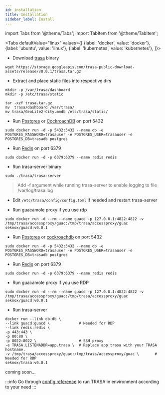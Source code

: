 ```yaml
---
id: installation
title: Installation
sidebar_label: Install
---
```


import Tabs from '@theme/Tabs';
import TabItem from '@theme/TabItem';

<Tabs
  defaultValue="linux"
  values={[
    {label: 'docker', value: 'docker'},
    {label: 'ubuntu', value: 'linux'},
    {label: 'kubernetes', value: 'kubernetes'},
  ]}>
  
<TabItem value="linux">


* Download [trasa](https://storage.googleapis.com/trasa-public-download-assets/release/v0.0.1/trasa.tar.gz) binary
```shell script
wget https://storage.googleapis.com/trasa-public-download-assets/release/v0.0.1/trasa.tar.gz
```


* Extract and place static files into respective dirs
```shell script
mkdir -p /var/trasa/dashboard
mkdir -p /etc/trasa/static

tar -xzf trasa.tar.gz
mv  trasa/dashboard /var/trasa/
mv trasa/GeoLite2-City.mmdb /etc/trasa/static/
```



* Run [Postgres](https://www.postgresql.org/) or [CockroachDB](https://cockroachlabs.com) on port 5432
```shell script
sudo docker run -d -p 5432:5432 --name db -e POSTGRES_PASSWORD=trasauser -e POSTGRES_USER=trasauser -e POSTGRES_DB=trasadb postgres
```
* Run [Redis](https://redis.io/download) on port 6379 
```shell script
sudo docker run -d -p 6379:6379 --name redis redis
```

* Run trasa-server binary
```shell script
sudo ./trasa/trasa-server
```
>Add -f argument while running trasa-server to enable logging to file /var/log/trasa.log


* Edit `/etc/trasa/config/config.toml` if needed and restart trasa-server

* Run guacamole proxy if you use rdp
```shell script
sudo docker run -d --rm --name guacd -p 127.0.0.1:4822:4822 -v /tmp/trasa/accessproxy/guac:/tmp/trasa/accessproxy/guac  seknox/guacd:v0.0.1
```


   
   </TabItem>
  <TabItem value="docker"> 

* Run [Postgres](https://www.postgresql.org/) or [cockroachdb](https://cockroachlabs.com) on port 5432
```shell script
sudo docker run -d -p 5432:5432 --name db -e POSTGRES_PASSWORD=trasauser -e POSTGRES_USER=trasauser -e POSTGRES_DB=trasadb postgres
```
* Run [Redis](https://redis.io/download) on port 6379 
```shell script
sudo docker run -d -p 6379:6379 --name redis redis
```

* Run guacamole proxy if you use RDP
```shell script
sudo docker run -d --rm --name guacd -p 127.0.0.1:4822:4822 -v /tmp/trasa/accessproxy/guac:/tmp/trasa/accessproxy/guac   seknox/guacd:v0.0.1
```


* Run trasa-server
```shell script
docker run --link db:db \
--link guacd:guacd \             # Needed for RDP
--link redis:redis \
-p 443:443 \
-p 80:80 \
-p 8022:8022 \                   # SSH proxy 
-e TRASA.LISTENADDR=app.trasa \  # Replace app.trasa with your TRASA hostname.  
-v /tmp/trasa/accessproxy/guac:/tmp/trasa/accessproxy/guac \       # Needed for RDP
seknox/trasa:v0.0.1
```




   
   </TabItem>
  <TabItem value="kubernetes"> coming soon... </TabItem>


    

</Tabs>


:::info
Go through [config reference](../reference/config) to run TRASA in environment  according to your need
:::
